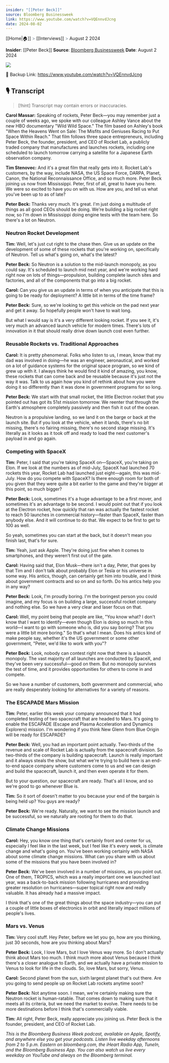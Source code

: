 ```yaml
---
insider: "[[Peter Beck]]"
source: Bloomberg Businessweek
link: https://www.youtube.com/watch?v=VQEnnvdJcng
date: 2024-08-02
---
```

[[Home|🏠]] <span style="color: LightSlateGray">></span> [[Interviews]] <span style="color: LightSlateGray">></span> August 2 2024

**Insider**: [[Peter Beck]]
**Source**: [Bloomberg Businessweek](https://www.youtube.com/watch?v=VQEnnvdJcng)
**Date**: August 2 2024

![](https://www.youtube.com/watch?v=VQEnnvdJcng)

🔗 Backup Link: https://www.youtube.com/watch?v=VQEnnvdJcng

## 🎙️ Transcript

>[!hint] Transcript may contain errors or inaccuracies.

**Carol Massar:** Speaking of rockets, Peter Beck—you may remember just a couple of weeks ago, we spoke with our colleague Ashley Vance about the new HBO documentary "Wild Wild Space." The film based on Ashley's book "When the Heavens Went on Sale: The Misfits and Geniuses Racing to Put Space Within Reach." That film follows three space entrepreneurs, including Peter Beck, the founder, president, and CEO of Rocket Lab, a publicly traded company that manufactures and launches rockets, including one scheduled to launch tomorrow carrying a satellite for a Japanese Earth observation company.

**Tim Stenovec:** And it's a great film that really gets into it. Rocket Lab's customers, by the way, include NASA, the US Space Force, DARPA, Planet, Canon, the National Reconnaissance Office, and so much more. Peter Beck joining us now from Mississippi. Peter, first of all, great to have you here. We were so excited to have you on with us. How are you, and tell us what you've been up to as of late?

**Peter Beck:** Thanks very much. It's great. I'm just doing a multitude of things as all good CEOs should be doing. We're building a big rocket right now, so I'm down in Mississippi doing engine tests with the team here. So there's a lot on Neutron.

### Neutron Rocket Development

**Tim:** Well, let's just cut right to the chase then. Give us an update on the development of some of these rockets that you're working on, specifically of Neutron. Tell us what's going on, what's the latest?

**Peter Beck:** So Neutron is a solution to the mid-launch monopoly, as you could say. It's scheduled to launch mid next year, and we're working hard right now on lots of things—propulsion, building complete launch sites and factories, and all of the components that go into a big rocket.

**Carol:** Can you give us an update in terms of when you anticipate that this is going to be ready for deployment? A little bit in terms of the time frame?

**Peter Beck:** Sure, so we're looking to get this vehicle on the pad next year and get it away. So hopefully people won't have to wait long. 

But what I would say is it's a very different looking rocket. If you see it, it's very much an advanced launch vehicle for modern times. There's lots of innovation in it that should really drive down launch cost even further.

### Reusable Rockets vs. Traditional Approaches

**Carol:** It is pretty phenomenal. Folks who listen to us, I mean, know that my dad was involved in doing—he was an engineer, aeronautical, and worked on a lot of guidance systems for the original space program, so we kind of grew up with it. I always think he would find it kind of amazing, you know, these rockets that can come back and be reusable because it's just not the way it was. Talk to us again how you kind of rethink about how you were doing it so differently than it was done in government programs for so long.

**Peter Beck:** We start with that small rocket, the little Electron rocket that you pointed out has got its 51st mission tomorrow. We reenter that through the Earth's atmosphere completely passively and then fish it out of the ocean. 

Neutron is a propulsive landing, so we land it on the barge or back at the launch site. But if you look at the vehicle, when it lands, there's no bit missing, there's no fairing missing, there's no second stage missing. It's literally as it looks as it took off and ready to load the next customer's payload in and go again.

### Competing with SpaceX

**Tim:** Peter, I said that you're taking SpaceX on—SpaceX, you're taking on Elon. If we look at the numbers as of mid-July, SpaceX had launched 70 rockets this year, Rocket Lab had launched just eight—again, this was mid-July. How do you compete with SpaceX? Is there enough room for both of you given that they were quite a bit earlier to the game and they're bigger at this point, so much bigger?

**Peter Beck:** Look, sometimes it's a huge advantage to be a first mover, and sometimes it's an advantage to be second. I would point out that if you look at the Electron rocket, how quickly that ran was actually the fastest rocket to reach 50 launches in commercial history—faster than SpaceX, faster than anybody else. And it will continue to do that. We expect to be first to get to 100 as well. 

So yeah, sometimes you can start at the back, but it doesn't mean you finish last, that's for sure.

**Tim:** Yeah, just ask Apple. They're doing just fine when it comes to smartphones, and they weren't first out of the gate.

**Carol:** Having said that, Elon Musk—there isn't a day, Peter, that goes by that Tim and I don't talk about probably Elon or Tesla or his universe in some way. His antics, though, can certainly get him into trouble, and I think about government contracts and so on and so forth. Do his antics help you in any way?

**Peter Beck:** Look, I'm proudly boring. I'm the boringest person you could imagine, and my focus is on building a large, successful rocket company and nothing else. So we have a very clear and laser focus on that.

**Carol:** Well, my point being that people are like, "You know what? I don't know that I want to identify—even though Elon is doing so much in this world—I want to go with someone who is, did you say boring? That you were a little bit more boring." So that's what I mean. Does his antics kind of make people say, whether it's the US government or some other government, "Peter, we'd like to work with you"?

**Peter Beck:** Look, nobody can contest right now that there is a launch monopoly. The vast majority of all launches are conducted by SpaceX, and they've been very successful—good on them. But no monopoly survives the test of time, and it provides opportunities for others to come in and compete. 

So we have a number of customers, both government and commercial, who are really desperately looking for alternatives for a variety of reasons.

### The ESCAPADE Mars Mission

**Tim:** Peter, earlier this week your company announced that it had completed testing of two spacecraft that are headed to Mars. It's going to enable the ESCAPADE (Escape and Plasma Acceleration and Dynamics Explorers) mission. I'm wondering if you think New Glenn from Blue Origin will be ready for ESCAPADE?

**Peter Beck:** Well, you had an important point actually. Two-thirds of the revenue and scale of Rocket Lab is actually from the spacecraft division. So two-thirds of the company is building spacecraft. Launch is really important and it always steals the show, but what we're trying to build here is an end-to-end space company where customers come to us and we can design and build the spacecraft, launch it, and then even operate it for them.

But to your question, our spacecraft are ready. That's all I know, and so we're good to go whenever Blue is.

**Tim:** So it sort of doesn't matter to you because your end of the bargain is being held up? You guys are ready?

**Peter Beck:** We're ready. Naturally, we want to see the mission launch and be successful, so we naturally are rooting for them to do that.

### Climate Change Missions

**Carol:** Hey, you know one thing that's certainly front and center for us, especially I feel like in the last week, but I feel like it's every week, is climate change and what's going on. You've been working certainly with NASA about some climate change missions. What can you share with us about some of the missions that you have been involved in?

**Peter Beck:** We've been involved in a number of missions, as you point out. One of them, TROPICS, which was a really important one we launched last year, was a back-to-back mission following hurricanes and providing greater resolution on hurricanes—super topical right now and really valuable. It has already had a massive impact.

I think that's one of the great things about the space industry—you can put a couple of little boxes of electronics in orbit and literally impact millions of people's lives.

### Mars vs. Venus

**Tim:** Very cool stuff. Hey Peter, before we let you go, how are you thinking, just 30 seconds, how are you thinking about Mars?

**Peter Beck:** Look, I love Mars, but I love Venus way more. So I don't actually think about Mars too much. I think much more about Venus because I think there's a closer analogue to Earth, and we actually have a private mission to Venus to look for life in the clouds. So, love Mars, but sorry, Venus.

**Carol:** Second planet from the sun, sixth largest planet that's out there. Are you going to send people up on Rocket Lab rockets anytime soon?

**Peter Beck:** Not anytime soon. I mean, we're certainly making sure the Neutron rocket is human-ratable. That comes down to making sure that it meets all its criteria, but we need the market to evolve. There needs to be more destinations before I think that's commercially viable.

**Tim:** All right, Peter Beck, really appreciate you joining us. Peter Beck is the founder, president, and CEO of Rocket Lab.

*This is the Bloomberg Business Week podcast, available on Apple, Spotify, and anywhere else you get your podcasts. Listen live weekday afternoons from 2 to 5 p.m. Eastern on bloomberg.com, the iHeart Radio App, TuneIn, and the Bloomberg Business App. You can also watch us live every weekday on YouTube and always on the Bloomberg terminal.*